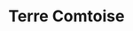 ---
title: "Terre Comtoise"
url: /avoudrey/terre-comtoise-sur-le-jura/
shop: réparation de voitures
---